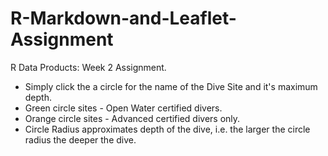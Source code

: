 # R-Markdown-and-Leaflet-Assignment
R Data Products: Week 2 Assignment.

- Simply click the a circle for the name of the Dive Site and it's maximum depth.
- Green circle sites - Open Water certified divers.
- Orange circle sites - Advanced certified divers only. 
- Circle Radius approximates depth of the dive, i.e. the larger the circle radius the deeper the dive.
